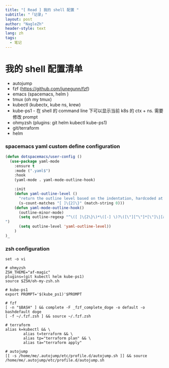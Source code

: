 ```yaml
---
title: "[ Read ] 我的 shell 配置 "
subtitle: "「记录」"
layout: post
author: "NagleZh"
header-style: text
lang: zh
tags:
  - 笔记
---
```



# 我的 shell 配置清单

- autojump
- fzf (https://github.com/junegunn/fzf)
- emacs (spacemacs, helm )
- tmux (oh my tmux)
- kubectl (kubectx, kube ns, krew)
- kube-ps1 - 在 shell 的 command line 下可以显示当前 k8s 的 ctx + ns. 需要修改 prompt   
- ohmyzsh (plugins: git helm kubectl kube-ps1)
- git/terraform
- helm


### spacemacs yaml custom define configuration

```lisp
(defun dotspacemacs/user-config ()
  (use-package yaml-mode
    :ensure t
    :mode (".yaml$")
    :hook
    (yaml-mode . yaml-mode-outline-hook)

    :init
    (defun yaml-outline-level ()
      "return the outline level based on the indentation, hardcoded at 2 spaces."
      (s-count-matches "[ ]\{2]\}" (match-string 0)))
    (defun yaml-mode-outline-hook()
      (outline-minor-mode)
      (setq outline-regexp "^\([ ]\{2\}\)*\([-] \)?\([\"][^\"]*[\"]\|[a-zA-Z0-9_-]*\): *\([>|]\|&[a-zA-Z0-9_-]*\)?$\
")
      (setq outline-level 'yaml-outline-level))
    )
)_
```

### zsh configuration
```shell
set -o vi

# ohmyzsh
ZSH_THEME="af-magic"
plugins=(git kubectl helm kube-ps1)
source $ZSH/oh-my-zsh.sh

# kube-ps1
export PROMPT='$(kube_ps1)'$PROMPT

# fzf
[ -n "$BASH" ] && complete -F _fzf_complete_doge -o default -o bashdefault doge
[ -f ~/.fzf.zsh ] && source ~/.fzf.zsh

# terraform
alias k=kubectl && \
        alias t=terraform && \
        alias tp="terraform plan" && \
        alias ta="terraform apply"

# autojump
[[ -s /home/me/.autojump/etc/profile.d/autojump.sh ]] && source /home/me/.autojump/etc/profile.d/autojump.sh

```
